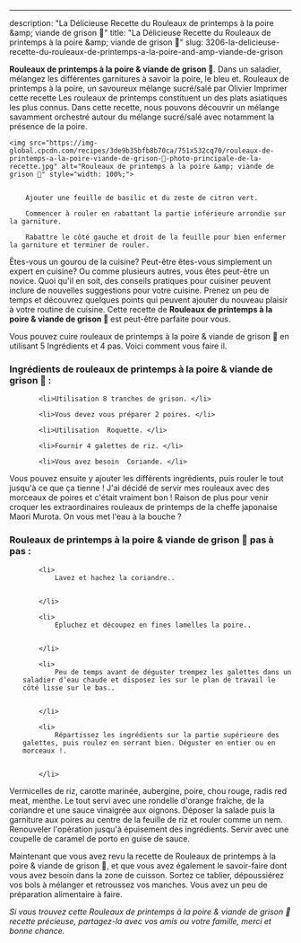 ---
description: "La Délicieuse Recette du Rouleaux de printemps à la poire &amp;amp; viande de grison 🍐"
title: "La Délicieuse Recette du Rouleaux de printemps à la poire &amp;amp; viande de grison 🍐"
slug: 3206-la-delicieuse-recette-du-rouleaux-de-printemps-a-la-poire-and-amp-viande-de-grison

<p>
	<strong>Rouleaux de printemps à la poire &amp; viande de grison 🍐</strong>. 
	Dans un saladier, mélangez les différentes garnitures à savoir la poire, le bleu et. Rouleaux de printemps à la poire, un savoureux mélange sucré/salé par Olivier Imprimer cette recette Les rouleaux de printemps constituent un des plats asiatiques les plus connus. Dans cette recette, nous pouvons découvrir un mélange savamment orchestré autour du mélange sucré/salé avec notamment la présence de la poire.
</p>
<p>
	
	<img src="https://img-global.cpcdn.com/recipes/3de9b35bfb8b70ca/751x532cq70/rouleaux-de-printemps-a-la-poire-viande-de-grison-🍐-photo-principale-de-la-recette.jpg" alt="Rouleaux de printemps à la poire &amp; viande de grison 🍐" style="width: 100%;">
	
	
		Ajouter une feuille de basilic et du zeste de citron vert.
	
		Commencer à rouler en rabattant la partie inférieure arrondie sur la garniture.
	
		Rabattre le côté gauche et droit de la feuille pour bien enfermer la garniture et terminer de rouler.
	
</p>

Êtes-vous un gourou de la cuisine? Peut-être êtes-vous simplement un expert en cuisine? Ou comme plusieurs autres, vous êtes peut-être un novice. Quoi qu'il en soit, des conseils pratiques pour cuisiner peuvent inclure de nouvelles suggestions pour votre cuisine. Prenez un peu de temps et découvrez quelques points qui peuvent ajouter du nouveau plaisir à votre routine de cuisine. Cette recette de <strong> Rouleaux de printemps à la poire &amp; viande de grison 🍐 </strong> est peut-être parfaite pour vous.

<!--inarticleads1-->

Vous pouvez cuire rouleaux de printemps à la poire &amp; viande de grison 🍐 en utilisant 5 Ingrédients et 4 pas. Voici comment vous faire il.

<h3>Ingrédients de rouleaux de printemps à la poire &amp; viande de grison 🍐 :</h3>

<ol>
	
		<li>Utilisation 8 tranches de grison. </li>
	
		<li>Vous devez vous préparer 2 poires. </li>
	
		<li>Utilisation  Roquette. </li>
	
		<li>Fournir 4 galettes de riz. </li>
	
		<li>Vous avez besoin  Coriande. </li>
	
</ol>

Vous pouvez ensuite y ajouter les différents ingrédients, puis rouler le tout jusqu&#39;à ce que ça tienne ! J&#39;ai décidé de servir mes rouleaux avec des morceaux de poires et c&#39;était vraiment bon ! Raison de plus pour venir croquer les extraordinaires rouleaux de printemps de la cheffe japonaise Maori Murota. On vous met l&#39;eau à la bouche ? 

<!--inarticleads2-->

<h3>Rouleaux de printemps à la poire &amp; viande de grison 🍐 pas à pas :</h3>

<ol>
	
		<li>
			Lavez et hachez la coriandre..
			
			
		</li>
	
		<li>
			Epluchez et découpez en fines lamelles la poire..
			
			
		</li>
	
		<li>
			Peu de temps avant de déguster trempez les galettes dans un saladier d’eau chaude et disposez les sur le plan de travail le côté lisse sur le bas..
			
			
		</li>
	
		<li>
			Répartissez les ingrédients sur la partie supérieure des galettes, puis roulez en serrant bien. Déguster en entier ou en morceaux !.
			
			
		</li>
	
</ol>

Vermicelles de riz, carotte marinée, aubergine, poire, chou rouge, radis red meat, menthe. Le tout servi avec une rondelle d&#39;orange fraîche, de la coriandre et une sauce vinaigrée aux oignons. Déposer la salade puis la garniture aux poires au centre de la feuille de riz et rouler comme un nem. Renouveler l&#39;opération jusqu&#39;à épuisement des ingrédients. Servir avec une coupelle de caramel de porto en guise de sauce. 

<!--inarticleads1-->

<p>
Maintenant que vous avez revu la recette de Rouleaux de printemps à la poire &amp; viande de grison 🍐, et que vous avez également le savoir-faire dont vous avez besoin dans la zone de cuisson. Sortez ce tablier, dépoussiérez vos bols à mélanger et retroussez vos manches. Vous avez un peu de préparation alimentaire à faire.
</p>

<p>
<i>Si vous trouvez cette Rouleaux de printemps à la poire &amp; viande de grison 🍐 recette précieuse, partagez-la avec vos amis ou votre famille, merci et bonne chance.</i>
</p>
